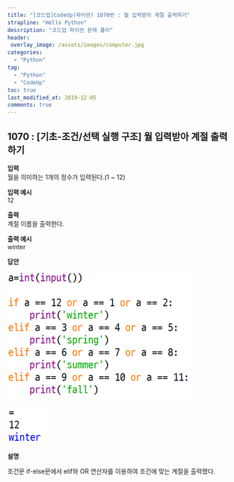 ```yaml
---
title: "[코드업]CodeUp(파이썬) 1070번 : 월 입력받아 계절 출력하기"
strapline: "Hello Python"
description: "코드업 파이썬 문제 풀이"
header:
 overlay_image: /assets/images/computer.jpg
categories:
  - "Python"
tag:
  - "Python"
  - "CodeUp"
toc: true
last_modified_at: 2019-12-05
comments: true
---
```


## 1070 : [기초-조건/선택 실행 구조] 월 입력받아 계절 출력하기


**입력**<br>
월을 의미하는 1개의 정수가 입력된다.(1 ~ 12)

**입력 예시**<br>
12

**출력**<br>
계절 이름을 출력한다.


**출력 예시**<br>
winter


**답안**<br>

![a1070](/assets/images/1070-1.jpg)<br>

![a1070](/assets/images/1070-2.jpg)


**설명**

조건문 if-else문에서 elif와 OR 연산자를 이용하여 조건에 맞는 계절을 출력했다. 
